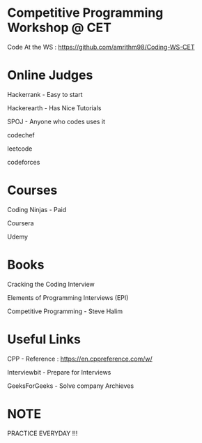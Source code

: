 Competitive Programming Workshop @ CET
=======================================

Code At the WS : https://github.com/amrithm98/Coding-WS-CET

Online Judges
===========
Hackerrank - Easy to start

Hackerearth - Has Nice Tutorials

SPOJ - Anyone who codes uses it

codechef

leetcode

codeforces

Courses
=======
Coding Ninjas - Paid

Coursera

Udemy


Books
======
Cracking the Coding Interview

Elements of Programming Interviews (EPI)

Competitive Programming - Steve Halim


Useful Links
==========
CPP - Reference : https://en.cppreference.com/w/

Interviewbit - Prepare for Interviews

GeeksForGeeks - Solve company Archieves

NOTE
=====
PRACTICE EVERYDAY !!!
